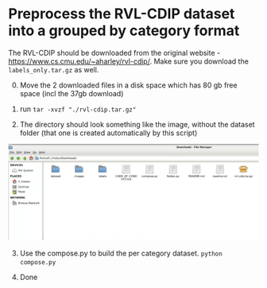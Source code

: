 # Preprocess the RVL-CDIP dataset into a grouped by category format

The RVL-CDIP should be downloaded from the original website - https://www.cs.cmu.edu/~aharley/rvl-cdip/. Make sure you download the `labels_only.tar.gz` as well.

0. Move the 2 downloaded files in a disk space which has 80 gb free space (incl the 37gb download)

1. run `tar -xvzf "./rvl-cdip.tar.gz"` 

2. The directory should look something like the image, without the dataset folder (that one is created automatically by this script)

![How your folder should look like before running this script](snapshot.png)

3. Use the compose.py to build the per category dataset. 
`python compose.py`

4. Done
